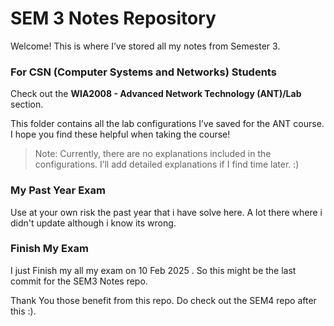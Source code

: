 
# SEM 3 Notes Repository

Welcome! This is where I’ve stored all my notes from Semester 3.

### For CSN (Computer Systems and Networks) Students

Check out the **WIA2008 - Advanced Network Technology (ANT)/Lab** section.

This folder contains all the lab configurations I’ve saved for the ANT course. I hope you find these helpful when taking the course!

> Note: Currently, there are no explanations included in the configurations. I’ll add detailed explanations if I find time later. :)

### My Past Year Exam 
Use at your own risk the past year that i have solve here. A lot there where i didn't update although i know its wrong.

### Finish My Exam
I just Finish my all my exam on 10 Feb 2025 . So this might be the last commit for the SEM3 Notes repo.

Thank You those benefit from this repo. 
Do check out the SEM4 repo after this :).



